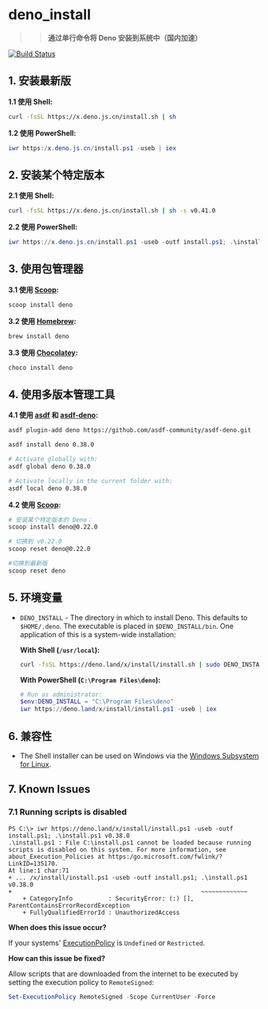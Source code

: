 # deno_install

>> **通过单行命令将 Deno 安装到系统中（国内加速）**

[![Build Status](https://github.com/denocn/deno_install/workflows/ci/badge.svg?branch=master)](https://github.com/denocn/deno_install/actions)

## 1. 安装最新版

**1.1 使用 Shell:**

```sh
curl -fsSL https://x.deno.js.cn/install.sh | sh
```

**1.2 使用 PowerShell:**

```powershell
iwr https:/x.deno.js.cn/install.ps1 -useb | iex
```

## 2. 安装某个特定版本

**2.1 使用 Shell:**

```sh
curl -fsSL https://x.deno.js.cn/install.sh | sh -s v0.41.0
```

**2.2 使用 PowerShell:**

```powershell
iwr https://x.deno.js.cn/install.ps1 -useb -outf install.ps1; .\install.ps1 v0.41.0
```

## 3. 使用包管理器

**3.1 使用 [Scoop](https://scoop.sh):**

```powershell
scoop install deno
```

**3.2 使用 [Homebrew](https://formulae.brew.sh/formula/deno):**

```sh
brew install deno
```

**3.3 使用 [Chocolatey](https://chocolatey.org/packages/deno):**

```powershell
choco install deno
```

## 4. 使用多版本管理工具

**4.1 使用 [asdf](https://asdf-vm.com) 和 [asdf-deno](https://github.com/asdf-community/asdf-deno):**

```sh
asdf plugin-add deno https://github.com/asdf-community/asdf-deno.git

asdf install deno 0.38.0

# Activate globally with:
asdf global deno 0.38.0

# Activate locally in the current folder with:
asdf local deno 0.38.0
```

**4.2 使用 [Scoop](https://github.com/lukesampson/scoop/wiki/Switching-Ruby-And-Python-Versions):**

```sh
# 安装某个特定版本的 Deno：
scoop install deno@0.22.0

# 切换到 v0.22.0
scoop reset deno@0.22.0

#切换到最新版
scoop reset deno
```

## 5. 环境变量

- `DENO_INSTALL` - The directory in which to install Deno. This defaults to
  `$HOME/.deno`. The executable is placed in `$DENO_INSTALL/bin`. One
  application of this is a system-wide installation:

  **With Shell (`/usr/local`):**

  ```sh
  curl -fsSL https://deno.land/x/install/install.sh | sudo DENO_INSTALL=/usr/local sh
  ```

  **With PowerShell (`C:\Program Files\deno`):**

  ```powershell
  # Run as administrator:
  $env:DENO_INSTALL = "C:\Program Files\deno"
  iwr https://deno.land/x/install/install.ps1 -useb | iex
  ```

## 6. 兼容性

- The Shell installer can be used on Windows via the [Windows Subsystem for Linux](https://docs.microsoft.com/en-us/windows/wsl/about).

## 7. Known Issues

### 7.1 Running scripts is disabled

```
PS C:\> iwr https://deno.land/x/install/install.ps1 -useb -outf install.ps1; .\install.ps1 v0.38.0
.\install.ps1 : File C:\install.ps1 cannot be loaded because running scripts is disabled on this system. For more information, see about_Execution_Policies at https:/go.microsoft.com/fwlink/?LinkID=135170.
At line:1 char:71
+ ... /x/install/install.ps1 -useb -outf install.ps1; .\install.ps1 v0.38.0
+                                                     ~~~~~~~~~~~~~
    + CategoryInfo          : SecurityError: (:) [], ParentContainsErrorRecordException
    + FullyQualifiedErrorId : UnauthorizedAccess
```

**When does this issue occur?**

If your systems' [ExecutionPolicy](https://docs.microsoft.com/en-us/powershell/module/microsoft.powershell.core/about/about_execution_policies) is `Undefined` or `Restricted`.

**How can this issue be fixed?**

Allow scripts that are downloaded from the internet to be executed by setting the execution policy to `RemoteSigned`:

```powershell
Set-ExecutionPolicy RemoteSigned -Scope CurrentUser -Force
```
